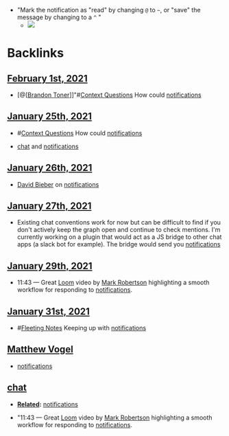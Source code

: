- "Mark the notification as "read" by changing `@` to `~`, or "save" the message by changing to a `^` "
    - ![](https://firebasestorage.googleapis.com/v0/b/firescript-577a2.appspot.com/o/imgs%2Fapp%2FRoam-Collective%2Fgud_OjGiPq.png?alt=media&token=a138fdca-7b3d-4572-8771-56d197428850)

# Backlinks
## [February 1st, 2021](<February 1st, 2021.md>)
- [@[[Brandon Toner](<@[[Brandon Toner.md>)]]"#[Context Questions](<Context Questions.md>) How could [notifications](<notifications.md>)

## [January 25th, 2021](<January 25th, 2021.md>)
- #[Context Questions](<Context Questions.md>) How could [notifications](<notifications.md>)

- [chat](<chat.md>) and [notifications](<notifications.md>)

## [January 26th, 2021](<January 26th, 2021.md>)
- [David Bieber](<David Bieber.md>) on [notifications](<notifications.md>)

## [January 27th, 2021](<January 27th, 2021.md>)
- Existing chat conventions work for now but can be difficult to find if you don't actively keep the graph open and continue to check mentions. I'm currently working on a plugin that would act as a JS bridge to other chat apps (a slack bot for example). The bridge would send you [notifications](<notifications.md>)

## [January 29th, 2021](<January 29th, 2021.md>)
- 11:43 — Great [Loom](<Loom.md>) video by [Mark Robertson](<Mark Robertson.md>) highlighting a smooth workflow for responding to [notifications](<notifications.md>).

## [January 31st, 2021](<January 31st, 2021.md>)
- #[Fleeting Notes](<Fleeting Notes.md>) Keeping up with [notifications](<notifications.md>)

## [Matthew Vogel](<Matthew Vogel.md>)
- [notifications](<notifications.md>)

## [chat](<chat.md>)
- **[Related](<Related.md>):** [notifications](<notifications.md>)

- "11:43 — Great [Loom](<Loom.md>) video by [Mark Robertson](<Mark Robertson.md>) highlighting a smooth workflow for responding to [notifications](<notifications.md>).


